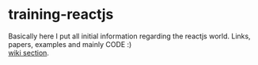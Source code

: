 # training-reactjs
Basically here I put all initial information regarding the reactjs world. Links, papers, examples and mainly CODE :) <br/>
[wiki section](https://github.com/kilisoria/Ember.js/wiki).
